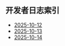 ## 开发者日志索引
- [2025-10-12](DevLogs/MA_2025_10_12.md)
- [2025-10-13](DevLogs/MA_2025_10_13.md)
- [2025-10-14](DevLogs/MA_2025_10_14.md)
